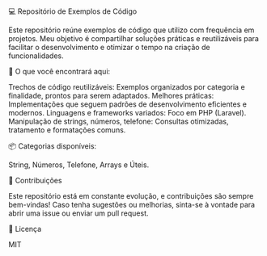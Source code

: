 💻 Repositório de Exemplos de Código

Este repositório reúne exemplos de código que utilizo com frequência em projetos. Meu objetivo é compartilhar soluções práticas e reutilizáveis para facilitar o desenvolvimento e otimizar o tempo na criação de funcionalidades.

🚀 O que você encontrará aqui:

Trechos de código reutilizáveis: Exemplos organizados por categoria e finalidade, prontos para serem adaptados.
Melhores práticas: Implementações que seguem padrões de desenvolvimento eficientes e modernos.
Linguagens e frameworks variados: Foco em PHP (Laravel).
Manipulação de strings, números, telefone: Consultas otimizadas, tratamento e formatações comuns.

📦 Categorias disponíveis:

String, Números, Telefone, Arrays e Úteis.

🤝 Contribuições

Este repositório está em constante evolução, e contribuições são sempre bem-vindas! Caso tenha sugestões ou melhorias, sinta-se à vontade para abrir uma issue ou enviar um pull request.

📌 Licença

MIT